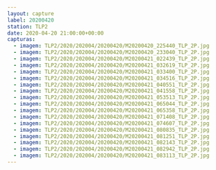 ```yaml
---
layout: capture
label: 20200420
station: TLP2
date: 2020-04-20 21:00:00+00:00
capturas:
  - imagem: TLP2/2020/202004/20200420/M20200420_225440_TLP_2P.jpg
  - imagem: TLP2/2020/202004/20200420/M20200420_233040_TLP_2P.jpg
  - imagem: TLP2/2020/202004/20200420/M20200421_022439_TLP_2P.jpg
  - imagem: TLP2/2020/202004/20200420/M20200421_032619_TLP_2P.jpg
  - imagem: TLP2/2020/202004/20200420/M20200421_033400_TLP_2P.jpg
  - imagem: TLP2/2020/202004/20200420/M20200421_034516_TLP_2P.jpg
  - imagem: TLP2/2020/202004/20200420/M20200421_040551_TLP_2P.jpg
  - imagem: TLP2/2020/202004/20200420/M20200421_041558_TLP_2P.jpg
  - imagem: TLP2/2020/202004/20200420/M20200421_053513_TLP_2P.jpg
  - imagem: TLP2/2020/202004/20200420/M20200421_065044_TLP_2P.jpg
  - imagem: TLP2/2020/202004/20200420/M20200421_065358_TLP_2P.jpg
  - imagem: TLP2/2020/202004/20200420/M20200421_071408_TLP_2P.jpg
  - imagem: TLP2/2020/202004/20200420/M20200421_074607_TLP_2P.jpg
  - imagem: TLP2/2020/202004/20200420/M20200421_080835_TLP_2P.jpg
  - imagem: TLP2/2020/202004/20200420/M20200421_081251_TLP_2P.jpg
  - imagem: TLP2/2020/202004/20200420/M20200421_082143_TLP_2P.jpg
  - imagem: TLP2/2020/202004/20200420/M20200421_082942_TLP_2P.jpg
  - imagem: TLP2/2020/202004/20200420/M20200421_083113_TLP_2P.jpg
---
```

